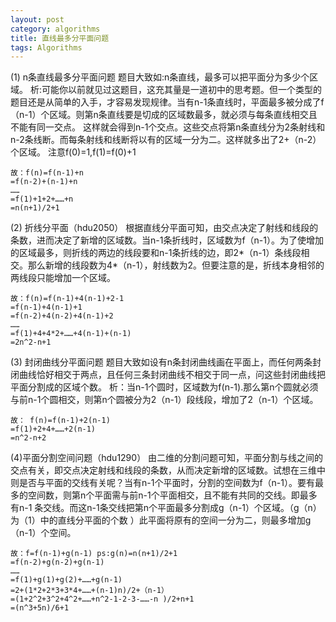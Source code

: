 ```yaml
---
layout: post
category: algorithms
title: 直线最多分平面问题
tags: Algorithms
---
```


(1) n条直线最多分平面问题
题目大致如:n条直线，最多可以把平面分为多少个区域。
析:可能你以前就见过这题目，这充其量是一道初中的思考题。但一个类型的题目还是从简单的入手，才容易发现规律。当有n-1条直线时，平面最多被分成了f（n-1）个区域。则第n条直线要是切成的区域数最多，就必须与每条直线相交且不能有同一交点。 这样就会得到n-1个交点。这些交点将第n条直线分为2条射线和n-2条线断。而每条射线和线断将以有的区域一分为二。这样就多出了2+（n-2）个区域。 注意f(0)=1,f(1)=f(0)+1
```
故：f(n)=f(n-1)+n
=f(n-2)+(n-1)+n
……
=f(1)+1+2+……+n
=n(n+1)/2+1
```

(2) 折线分平面（hdu2050）
根据直线分平面可知，由交点决定了射线和线段的条数，进而决定了新增的区域数。当n-1条折线时，区域数为f（n-1）。为了使增加的区域最多，则折线的两边的线段要和n-1条折线的边，即2*（n-1）条线段相交。那么新增的线段数为4*（n-1），射线数为2。但要注意的是，折线本身相邻的两线段只能增加一个区域。
```
故：f(n)=f(n-1)+4(n-1)+2-1
=f(n-1)+4(n-1)+1
=f(n-2)+4(n-2)+4(n-1)+2
……
=f(1)+4+4*2+……+4(n-1)+(n-1)
=2n^2-n+1
```
(3) 封闭曲线分平面问题
题目大致如设有n条封闭曲线画在平面上，而任何两条封闭曲线恰好相交于两点，且任何三条封闭曲线不相交于同一点，问这些封闭曲线把平面分割成的区域个数。
析：当n-1个圆时，区域数为f(n-1).那么第n个圆就必须与前n-1个圆相交，则第n个圆被分为2（n-1）段线段，增加了2（n-1）个区域。
```
故： f(n)=f(n-1)+2(n-1)
=f(1)+2+4+……+2(n-1)
=n^2-n+2
```
(4)平面分割空间问题（hdu1290）
由二维的分割问题可知，平面分割与线之间的交点有关，即交点决定射线和线段的条数，从而决定新增的区域数。试想在三维中则是否与平面的交线有关呢？当有n-1个平面时，分割的空间数为f（n-1）。要有最多的空间数，则第n个平面需与前n-1个平面相交，且不能有共同的交线。即最多有n-1 条交线。而这n-1条交线把第n个平面最多分割成g（n-1）个区域。（g（n）为（1）中的直线分平面的个数 ）此平面将原有的空间一分为二，则最多增加g（n-1）个空间。
```
故：f=f(n-1)+g(n-1) ps:g(n)=n(n+1)/2+1
=f(n-2)+g(n-2)+g(n-1)
……
=f(1)+g(1)+g(2)+……+g(n-1)
=2+(1*2+2*3+3*4+……+(n-1)n)/2+（n-1）
=(1+2^2+3^2+4^2+……+n^2-1-2-3-……-n )/2+n+1
=(n^3+5n)/6+1

```
